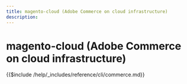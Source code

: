 ```yaml
---
title: magento-cloud (Adobe Commerce on cloud infrastructure)
description:
---
```


# magento-cloud (Adobe Commerce on cloud infrastructure)

{{$include /help/_includes/reference/cli/commerce.md}}
